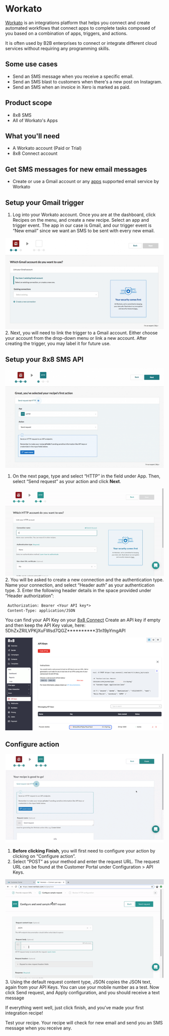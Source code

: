 # Workato

[Workato](https://www.workato.com/) is an integrations platform that helps you connect and create automated workflows that connect apps to complete tasks composed of you based on a combination of apps, triggers, and actions.

It is often used by B2B enterprises to connect or integrate different cloud services without requiring any programming skills.

## Some use cases

* Send an SMS message when you receive a specific email.
* Send an SMS blast to customers when there's a new post on Instagram.
* Send an SMS when an invoice in Xero is marked as paid.

## Product scope

* 8x8 SMS
* All of Workato's Apps

## What you'll need

* A Workato account (Paid or Trial)
* 8x8 Connect account

## Get SMS messages for new email messages

* Create or use a Gmail account or any [apps](https://www.workato.com/integrations) supported email service by Workato

## Setup your Gmail trigger

1. Log into your Workato account. Once you are at the dashboard, click Recipes on the menu, and create a new recipe. Select an app and trigger event. The app in our case is Gmail, and our trigger event is “New email” since we want an SMS to be sent with every new email.

![550](../images/85f13fa-Workato1.png "Workato1.png")
2. Next, you will need to link the trigger to a Gmail account. Either choose your account from the drop-down menu or link a new account. After creating the trigger, you may label it for future use.

## Setup your 8x8 SMS API

![550](../images/fa93954-workato_2.png "workato 2.png")

1. On the next page, type and select “HTTP” in the field under App. Then, select “Send request” as your action and click **Next**.

![720](../images/acebc76-1.-Setting-up-API.gif "1.-Setting-up-API.gif")
2. You will be asked to create a new connection and the authentication type. Name your connection, and select “Header auth” as your authentication type.
3. Enter the following header details in the space provided under “Header authorization”:

```
 Authorization: Bearer <Your API key*>
 Content-Type: application/JSON

```

You can find your API Key on your [8x8 Connect](https://connect.8x8.com/messaging/api-keys) Create an API key if empty and then keep the API Key value, here: 5DhZxZRILVPKjXuFWsd7QGZ****\*\*****31n19pYmgAPI  

![1453](../images/471869e-api_key_-_workato.png "api key - workato.png")

## Configure action

![504](../images/e74de3e-Screenshot_2021-01-09_at_12.26.14_AM.png "Screenshot 2021-01-09 at 12.26.14 AM.png")

1. **Before clicking Finish**, you will first need to configure your action by clicking on “Configure action”.
2. Select “POST” as your method and enter the request URL. The request URL can be found at the Customer Portal under Configuration > API Keys.

![720](../images/89bcf5a-workato_gif.gif "workato gif.gif")
3. Using the default request content type, JSON copies the JSON text, again from your API Keys. You can use your mobile number as a test. Now click Send request, and Apply configuration, and you should receive a text message

If everything went well, just click finish, and you’ve made your first integration recipe!

Test your recipe. Your recipe will check for new email and send you an SMS message when you receive any.
